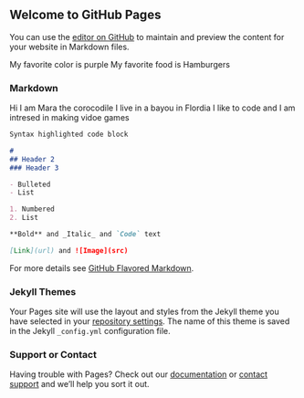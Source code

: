 ## Welcome to GitHub Pages

You can use the [editor on GitHub](https://github.com/dadadadadad/yarn-ball-of-code/edit/master/index.md) to maintain and preview the content for your website in Markdown files.

My favorite color is purple 
My favorite food is Hamburgers

### Markdown
Hi I am Mara the corocodile I live in a bayou in Flordia I like to code and I am intresed in making vidoe games

```markdown
Syntax highlighted code block

# 
## Header 2
### Header 3

- Bulleted
- List

1. Numbered
2. List

**Bold** and _Italic_ and `Code` text

[Link](url) and ![Image](src)
```

For more details see [GitHub Flavored Markdown](https://guides.github.com/features/mastering-markdown/).

### Jekyll Themes

Your Pages site will use the layout and styles from the Jekyll theme you have selected in your [repository settings](https://github.com/dadadadadad/yarn-ball-of-code/settings). The name of this theme is saved in the Jekyll `_config.yml` configuration file.

### Support or Contact

Having trouble with Pages? Check out our [documentation](https://help.github.com/categories/github-pages-basics/) or [contact support](https://github.com/contact) and we’ll help you sort it out.
